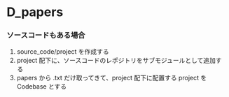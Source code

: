 # D_papers

### ソースコードもある場合
1. source_code/project を作成する
2. project 配下に、ソースコードのレポジトリをサブモジュールとして追加する
3. papers から .txt だけ取ってきて、project 配下に配置する
project を Codebase とする
